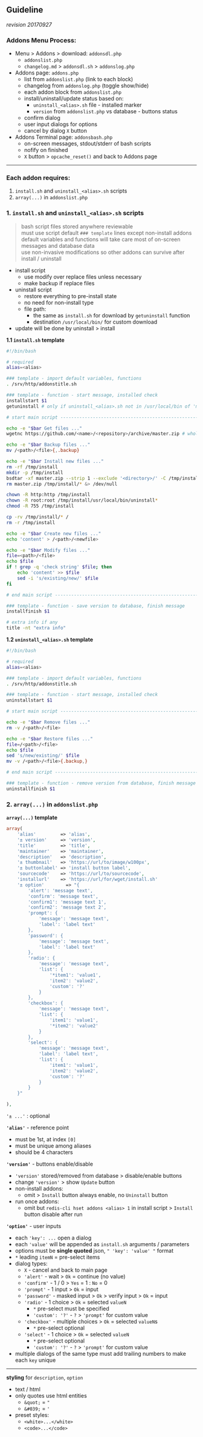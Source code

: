 Guideline
---
_revision 20170927_

### Addons Menu Process:    
- Menu > Addons > download: `addonsdl.php`
	- `addonslist.php`
	- `changelog.md` > `addonsdl.sh` > `addonslog.php`
- Addons page: `addons.php`
	- list from `addonslist.php` (link to each block)
	- changelog from `addonslog.php` (toggle show/hide)
	- each addon block from `addonslist.php`
	- install/uninstall/update status based on:
		- `uninstall_<alias>.sh` file - installed marker
		- `version` from `addonslist.php` vs database - buttons status
	- confirm dialog
	- user input dialogs for options
	- cancel by dialog `X` button
- Addons Terminal page: `addonsbash.php`
	- on-screen messages, stdout/stderr of bash scripts
	- nofify on finished
	- `X` button > `opcache_reset()` and back to Addons page
---

### Each addon requires:  
1. `install.sh` and `uninstall_<alias>.sh` scripts
2. `array(...)` in `addonslist.php`
  

### 1. `install.sh` and `uninstall_<alias>.sh` scripts  

> bash script files stored anywhere reviewable  
> must use script default `### template` lines except non-install addons  
> default variables and functions will take care most of on-screen messages and database data  
> use non-invasive modifications so other addons can survive after install / uninstall  

- install script  
	- use modify over replace files unless necessary
	- make backup if replace files
- uninstall script
	- restore everything to pre-install state
	- no need for non-install type
	- file path:
		- the same as `install.sh` for download by `getuninstall` function
		- destination `/usr/local/bin/` for custom download
- update will be done by uninstall > install
  
**1.1  `install.sh` template**
```sh
#!/bin/bash

# required
alias=<alias>

### template - import default variables, functions
. /srv/http/addonstitle.sh

### template - function - start message, installed check
installstart $1
getuninstall # only if uninstall_<alias>.sh not in /usr/local/bin of 'master.zip'

# start main script ---------------------------------------------------------------------------------->>>

echo -e "$bar Get files ..."
wgetnc https://github.com/<name>/<repository>/archive/master.zip # whole repository download

echo -e "$bar Backup files ..."
mv /<path>/<file>{,.backup}

echo -e "$bar Install new files ..."
rm -rf /tmp/install
mkdir -p /tmp/install
bsdtar -xf master.zip --strip 1 --exclude '<directory>/' -C /tmp/install
rm master.zip /tmp/install/* &> /dev/null

chown -R http:http /tmp/install
chown -R root:root /tmp/install/usr/local/bin/uninstall*
chmod -R 755 /tmp/install

cp -rv /tmp/install/* /
rm -r /tmp/install

echo -e "$bar Create new files ..."
echo 'content' > /<path>/<newfile>

echo -e "$bar Modify files ..."
file=<path>/<file>
echo $file
if ! grep -q 'check string' $file; then
	echo 'content' >> $file
	sed -i 's/existing/new/' $file
fi

# end main script ------------------------------------------------------------------------------------<<<

### template - function - save version to database, finish message
installfinish $1

# extra info if any
title -nt "extra info"
```

**1.2  `uninstall_<alias>.sh` template**
```sh
#!/bin/bash

# required
alias=<alias>

### template - import default variables, functions
. /srv/http/addonstitle.sh

### template - function - start message, installed check
uninstallstart $1

# start main script ----------------------------------------------------------------------------------->>>

echo -e "$bar Remove files ..."
rm -v /<path>/<file>

echo -e "$bar Restore files ..."
file=/<path>/<file>
echo $file
sed 's/new/existing/' $file
mv -v /<path>/<file>{.backup,}

# end main script -----------------------------------------------------------------------------------<<<

### template - function - remove version from database, finish message
uninstallfinish $1
```
  

### 2. `array(...)` in `addonslist.php`

**`array(...)` template**   
```php
array(
	'alias'         => 'alias',
	'± version'     => 'version',
	'title'         => 'title',
	'maintainer'    => 'maintainer',
	'description'   => 'description',
	'± thumbnail'   => 'https://url/to/image/w100px',
	'± buttonlabel' => 'install button label',
	'sourcecode'    => 'https://url/to/sourcecode',
	'installurl'    => 'https://url/for/wget/install.sh'
	'± option'        => "{ 
		'alert': 'message text',
		'confirm': 'message text',
		'confirm1': 'message text 1',
		'confirm2': 'message text 2',
		'prompt': {
			'message': 'message text',
			'label': 'label text'
		},
		'password': {
			'message': 'message text',
			'label': 'label text'
		},
		'radio': {
			'message': 'message text',
			'list': {
				'*item1': 'value1',
				'item2': 'value2',
				'custom': '?'
			}
		},
		'checkbox': {
			'message': 'message text',
			'list': {
				'item1': 'value1',
				'*item2': 'value2'
			}
		},
		'select': {
			'message': 'message text',
			'label': 'label text',
			'list': {
				'item1': 'value1',
				'item2': 'value2',
				'custom': '?'
			}
		}
	}"

),
```
`'± ...'` : optional  
  
**`'alias'`** - reference point
- must be 1st, at index `[0]`
- must be unique among aliases
- should be 4 characters

**`'version'`** - buttons enable/disable  
- `'version'` stored/removed from database > disable/enable buttons
- change `'version'` > show `Update` button
- non-install addons:
	- omit > `Install` button always enable, no `Uninstall` button
- run once addons:
	- omit but `redis-cli hset addons <alias> 1` in install script > `Install` button disable after run

**`'option'`** - user inputs  
- each `'key': ...` open a dialog
- each `'value'` will be appended as `install.sh` arguments / parameters
- options must be **single quoted** json, `" 'key': 'value' "` format
- `*` leading `itemN` = pre-select items
- dialog types:
	- `X` - cancel and back to main page
	- `'alert'` - wait > `Ok` = continue (no value)
	- `'confirm'` - 1 / 0 > `Yes` = 1 : `No` = 0
	- `'prompt'` - 1 input > `Ok` = input
	- `'password'` - masked input > `Ok` > verify input > `Ok` = input
	- `'radio'` - 1 choice > `Ok` = selected `valueN`
		- `*` pre-select must be specified
		- `'custom': '?'` - `?` >  `'prompt'` for custom value
	- `'checkbox'` - multiple choices > `Ok` = selected `valueN`s
		- `*` pre-select optional
	- `'select'` - 1 choice > `Ok` = selected `valueN`
		- `*` pre-select optional
		- `'custom': '?'` - `?` >  `'prompt'` for custom value
- multiple dialogs of the same type must add trailing numbers to make each `key` unique
---

**styling** for `description`, `option`
- text / html
- only quotes use html entities
    - `&quot;` = `"`
    - `&#039;` = `'`
- preset styles:
	- `<white>...</white>`
	- `<code>...</code>`
